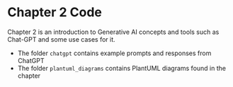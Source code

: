 # Chapter 2 Code

Chapter 2 is an introduction to Generative AI concepts and tools such as Chat-GPT and some use cases for it.

* The folder `chatgpt` contains example prompts and responses from ChatGPT
* The folder `plantuml_diagrams` contains PlantUML diagrams found in the chapter